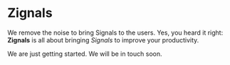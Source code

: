 # Zignals

We remove the noise to bring Signals to the users.
Yes, you heard it right: **Zignals** is all about bringing *Signals* to improve your productivity.

We are just getting started. We will be in touch soon.

